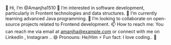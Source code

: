 👋 Hi, I’m @Amanjha1510
👀 I’m interested in software development, particularly in Frontent technologies and data structures.
🌱 I’m currently learning advanced Java programming.
💞️ I’m looking to collaborate on open-source projects related to Frontend development.
📫 How to reach me: You can reach me via email at amanjha@example.com or connect with me on LinkedIn , Instagram ..
😄 Pronouns: He/Him
⚡ Fun fact: I love coding.. 👀

<!---
Amanjha1510/Amanjha1510 is a ✨ special ✨ repository because its `README.md` (this file) appears on your GitHub profile.
You can click the Preview link to take a look at your changes.
--->
